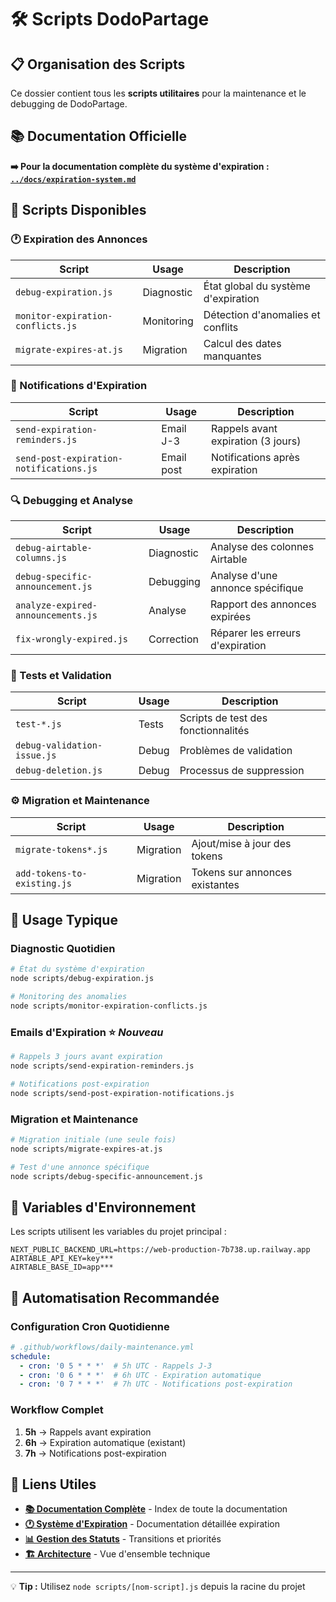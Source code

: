 # 🛠️ Scripts DodoPartage

## 📋 Organisation des Scripts

Ce dossier contient tous les **scripts utilitaires** pour la maintenance et le debugging de DodoPartage.

## 📚 Documentation Officielle

**➡️ Pour la documentation complète du système d'expiration :**
**[`../docs/expiration-system.md`](../docs/expiration-system.md)**

## 🔧 Scripts Disponibles

### **🕐 Expiration des Annonces**
| Script | Usage | Description |
|--------|-------|-------------|
| `debug-expiration.js` | Diagnostic | État global du système d'expiration |
| `monitor-expiration-conflicts.js` | Monitoring | Détection d'anomalies et conflits |
| `migrate-expires-at.js` | Migration | Calcul des dates manquantes |

### **📧 Notifications d'Expiration**
| Script | Usage | Description |
|--------|-------|-------------|
| `send-expiration-reminders.js` | Email J-3 | Rappels avant expiration (3 jours) |
| `send-post-expiration-notifications.js` | Email post | Notifications après expiration |

### **🔍 Debugging et Analyse**  
| Script | Usage | Description |
|--------|-------|-------------|
| `debug-airtable-columns.js` | Diagnostic | Analyse des colonnes Airtable |
| `debug-specific-announcement.js` | Debugging | Analyse d'une annonce spécifique |
| `analyze-expired-announcements.js` | Analyse | Rapport des annonces expirées |
| `fix-wrongly-expired.js` | Correction | Réparer les erreurs d'expiration |

### **🧪 Tests et Validation**
| Script | Usage | Description |
|--------|-------|-------------|
| `test-*.js` | Tests | Scripts de test des fonctionnalités |
| `debug-validation-issue.js` | Debug | Problèmes de validation |
| `debug-deletion.js` | Debug | Processus de suppression |

### **⚙️ Migration et Maintenance**
| Script | Usage | Description |
|--------|-------|-------------|
| `migrate-tokens*.js` | Migration | Ajout/mise à jour des tokens |
| `add-tokens-to-existing.js` | Migration | Tokens sur annonces existantes |

## 🚀 Usage Typique

### **Diagnostic Quotidien**
```bash
# État du système d'expiration
node scripts/debug-expiration.js

# Monitoring des anomalies  
node scripts/monitor-expiration-conflicts.js
```

### **Emails d'Expiration** ⭐ *Nouveau*
```bash
# Rappels 3 jours avant expiration
node scripts/send-expiration-reminders.js

# Notifications post-expiration  
node scripts/send-post-expiration-notifications.js
```

### **Migration et Maintenance**
```bash
# Migration initiale (une seule fois)
node scripts/migrate-expires-at.js

# Test d'une annonce spécifique
node scripts/debug-specific-announcement.js
```

## 📍 Variables d'Environnement

Les scripts utilisent les variables du projet principal :
```env
NEXT_PUBLIC_BACKEND_URL=https://web-production-7b738.up.railway.app
AIRTABLE_API_KEY=key***
AIRTABLE_BASE_ID=app***
```

## 🔄 Automatisation Recommandée

### **Configuration Cron Quotidienne**
```yaml
# .github/workflows/daily-maintenance.yml
schedule:
  - cron: '0 5 * * *'  # 5h UTC - Rappels J-3
  - cron: '0 6 * * *'  # 6h UTC - Expiration automatique  
  - cron: '0 7 * * *'  # 7h UTC - Notifications post-expiration
```

### **Workflow Complet**
1. **5h** → Rappels avant expiration
2. **6h** → Expiration automatique (existant)  
3. **7h** → Notifications post-expiration

## 🔗 Liens Utiles

- **[📚 Documentation Complète](../docs/README.md)** - Index de toute la documentation
- **[🕐 Système d'Expiration](../docs/expiration-system.md)** - Documentation détaillée expiration
- **[📊 Gestion des Statuts](../docs/status-management.md)** - Transitions et priorités
- **[🏗️ Architecture](../docs/architecture.md)** - Vue d'ensemble technique

---

💡 **Tip :** Utilisez `node scripts/[nom-script].js` depuis la racine du projet 